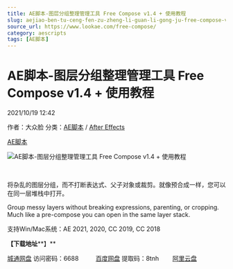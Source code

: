 ```yaml
---
title: AE脚本-图层分组整理管理工具 Free Compose v1.4 + 使用教程
slug: aejiao-ben-tu-ceng-fen-zu-zheng-li-guan-li-gong-ju-free-compose-v1-4-shi-yong-jiao-cheng
source_url: https://www.lookae.com/free-compose/
category: aescripts
tags: [AE脚本]
---
```

# AE脚本-图层分组整理管理工具 Free Compose v1.4 + 使用教程

2021/10/19 12:42

作者：大众脸
分类：[AE脚本](https://www.lookae.com/after-effects/aescripts/) / [After Effects](https://www.lookae.com/after-effects/)

[AE脚本](https://www.lookae.com/tag/ae%e8%84%9a%e6%9c%ac/)

![AE脚本-图层分组整理管理工具 Free Compose v1.4 + 使用教程](https://www.lookae.com/wp-content/uploads/2021/10/Free-Compose-.jpg "AE脚本-图层分组整理管理工具 Free Compose v1.4 + 使用教程-LookAE.com")

[﻿﻿﻿](https://cloud.video.taobao.com//play/u/705956171/p/1/e/6/t/1/332544263732.mp4)

将杂乱的图层分组，而不打断表达式、父子对象或裁剪。就像预合成一样，您可以在同一层堆栈中打开。

Group messy layers without breaking expressions, parenting, or cropping. Much like a pre-compose you can open in the same layer stack.

支持Win/Mac系统：AE 2021, 2020, CC 2019, CC 2018

**【下载地址****】**

[城通网盘](https://url62.ctfile.com/f/680462-518145789-110b06) 访问密码：6688          [百度网盘](https://pan.baidu.com/s/18mZ-a4HpEg-_XeSzFfJjoQ) 提取码：8tnh        [阿里云盘](https://www.aliyundrive.com/s/ZKgUHuykQM6)
